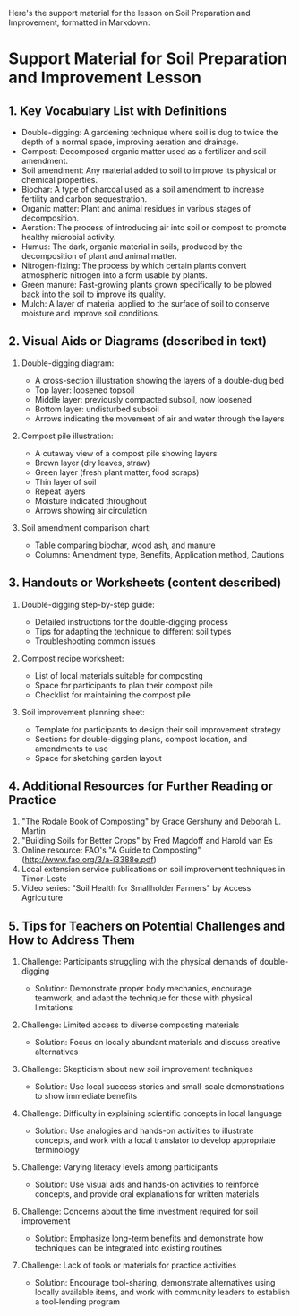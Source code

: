 Here's the support material for the lesson on Soil Preparation and Improvement, formatted in Markdown:

# Support Material for Soil Preparation and Improvement Lesson

## 1. Key Vocabulary List with Definitions

- Double-digging: A gardening technique where soil is dug to twice the depth of a normal spade, improving aeration and drainage.
- Compost: Decomposed organic matter used as a fertilizer and soil amendment.
- Soil amendment: Any material added to soil to improve its physical or chemical properties.
- Biochar: A type of charcoal used as a soil amendment to increase fertility and carbon sequestration.
- Organic matter: Plant and animal residues in various stages of decomposition.
- Aeration: The process of introducing air into soil or compost to promote healthy microbial activity.
- Humus: The dark, organic material in soils, produced by the decomposition of plant and animal matter.
- Nitrogen-fixing: The process by which certain plants convert atmospheric nitrogen into a form usable by plants.
- Green manure: Fast-growing plants grown specifically to be plowed back into the soil to improve its quality.
- Mulch: A layer of material applied to the surface of soil to conserve moisture and improve soil conditions.

## 2. Visual Aids or Diagrams (described in text)

1. Double-digging diagram:
   - A cross-section illustration showing the layers of a double-dug bed
   - Top layer: loosened topsoil
   - Middle layer: previously compacted subsoil, now loosened
   - Bottom layer: undisturbed subsoil
   - Arrows indicating the movement of air and water through the layers

2. Compost pile illustration:
   - A cutaway view of a compost pile showing layers
   - Brown layer (dry leaves, straw)
   - Green layer (fresh plant matter, food scraps)
   - Thin layer of soil
   - Repeat layers
   - Moisture indicated throughout
   - Arrows showing air circulation

3. Soil amendment comparison chart:
   - Table comparing biochar, wood ash, and manure
   - Columns: Amendment type, Benefits, Application method, Cautions

## 3. Handouts or Worksheets (content described)

1. Double-digging step-by-step guide:
   - Detailed instructions for the double-digging process
   - Tips for adapting the technique to different soil types
   - Troubleshooting common issues

2. Compost recipe worksheet:
   - List of local materials suitable for composting
   - Space for participants to plan their compost pile
   - Checklist for maintaining the compost pile

3. Soil improvement planning sheet:
   - Template for participants to design their soil improvement strategy
   - Sections for double-digging plans, compost location, and amendments to use
   - Space for sketching garden layout

## 4. Additional Resources for Further Reading or Practice

1. "The Rodale Book of Composting" by Grace Gershuny and Deborah L. Martin
2. "Building Soils for Better Crops" by Fred Magdoff and Harold van Es
3. Online resource: FAO's "A Guide to Composting" (http://www.fao.org/3/a-i3388e.pdf)
4. Local extension service publications on soil improvement techniques in Timor-Leste
5. Video series: "Soil Health for Smallholder Farmers" by Access Agriculture

## 5. Tips for Teachers on Potential Challenges and How to Address Them

1. Challenge: Participants struggling with the physical demands of double-digging
   - Solution: Demonstrate proper body mechanics, encourage teamwork, and adapt the technique for those with physical limitations

2. Challenge: Limited access to diverse composting materials
   - Solution: Focus on locally abundant materials and discuss creative alternatives

3. Challenge: Skepticism about new soil improvement techniques
   - Solution: Use local success stories and small-scale demonstrations to show immediate benefits

4. Challenge: Difficulty in explaining scientific concepts in local language
   - Solution: Use analogies and hands-on activities to illustrate concepts, and work with a local translator to develop appropriate terminology

5. Challenge: Varying literacy levels among participants
   - Solution: Use visual aids and hands-on activities to reinforce concepts, and provide oral explanations for written materials

6. Challenge: Concerns about the time investment required for soil improvement
   - Solution: Emphasize long-term benefits and demonstrate how techniques can be integrated into existing routines

7. Challenge: Lack of tools or materials for practice activities
   - Solution: Encourage tool-sharing, demonstrate alternatives using locally available items, and work with community leaders to establish a tool-lending program